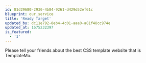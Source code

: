 ```yaml
---
id: 81d29680-2930-4b84-9261-d429d52ef61c
blueprint: our_service
title: 'Ready Target'
updated_by: dc11e792-8eb4-4c01-aaa0-a81f48cc974e
updated_at: 1675232397
is_featured:
  - '1'
---
```

Please tell your friends about the best CSS template website that is TemplateMo.